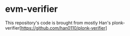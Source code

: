 # evm-verifier

This repository's code is brought from mostly Han's plonk-verifier[https://github.com/han0110/plonk-verifier]
